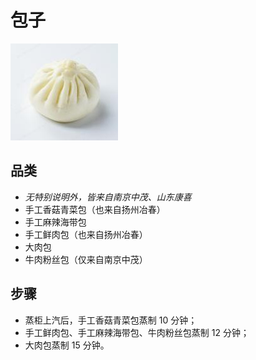 # 包子

![包子](/images/包子.png)

## 品类

- _无特别说明外，皆来自南京中茂、山东康喜_
- 手工香菇青菜包（也来自扬州冶春）
- 手工麻辣海带包
- 手工鲜肉包（也来自扬州冶春）
- 大肉包
- 牛肉粉丝包（仅来自南京中茂）

## 步骤

- 蒸柜上汽后，手工香菇青菜包蒸制 10 分钟；
- 手工鲜肉包、手工麻辣海带包、牛肉粉丝包蒸制 12 分钟；
- 大肉包蒸制 15 分钟。
